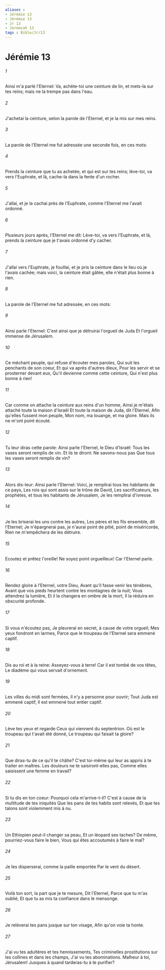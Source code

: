 ```yaml
---
aliases : 
- Jérémie 13
- Jérémie 13
- Jr 13
- Jeremiah 13
tags : Bible/Jr/13
---
```


# Jérémie 13

###### 1
Ainsi m'a parlé l'Eternel: Va, achète-toi une ceinture de lin, et mets-la sur tes reins; mais ne la trempe pas dans l'eau.
###### 2
J'achetai la ceinture, selon la parole de l'Eternel, et je la mis sur mes reins.
###### 3
La parole de l'Eternel me fut adressée une seconde fois, en ces mots:
###### 4
Prends la ceinture que tu as achetée, et qui est sur tes reins; lève-toi, va vers l'Euphrate, et là, cache-la dans la fente d'un rocher.
###### 5
J'allai, et je la cachai près de l'Euphrate, comme l'Eternel me l'avait ordonné.
###### 6
Plusieurs jours après, l'Eternel me dit: Lève-toi, va vers l'Euphrate, et là, prends la ceinture que je t'avais ordonné d'y cacher.
###### 7
J'allai vers l'Euphrate, je fouillai, et je pris la ceinture dans le lieu où je l'avais cachée; mais voici, la ceinture était gâtée, elle n'était plus bonne à rien.
###### 8
La parole de l'Eternel me fut adressée, en ces mots:
###### 9
Ainsi parle l'Eternel: C'est ainsi que je détruirai l'orgueil de Juda Et l'orgueil immense de Jérusalem.
###### 10
Ce méchant peuple, qui refuse d'écouter mes paroles, Qui suit les penchants de son coeur, Et qui va après d'autres dieux, Pour les servir et se prosterner devant eux, Qu'il devienne comme cette ceinture, Qui n'est plus bonne à rien!
###### 11
Car comme on attache la ceinture aux reins d'un homme, Ainsi je m'étais attaché toute la maison d'Israël Et toute la maison de Juda, dit l'Eternel, Afin qu'elles fussent mon peuple, Mon nom, ma louange, et ma gloire. Mais ils ne m'ont point écouté.
###### 12
Tu leur diras cette parole: Ainsi parle l'Eternel, le Dieu d'Israël: Tous les vases seront remplis de vin. Et ils te diront: Ne savons-nous pas Que tous les vases seront remplis de vin?
###### 13
Alors dis-leur: Ainsi parle l'Eternel: Voici, je remplirai tous les habitants de ce pays, Les rois qui sont assis sur le trône de David, Les sacrificateurs, les prophètes, et tous les habitants de Jérusalem, Je les remplirai d'ivresse.
###### 14
Je les briserai les uns contre les autres, Les pères et les fils ensemble, dit l'Eternel; Je n'épargnerai pas, je n'aurai point de pitié, point de miséricorde, Rien ne m'empêchera de les détruire.
###### 15
Ecoutez et prêtez l'oreille! Ne soyez point orgueilleux! Car l'Eternel parle.
###### 16
Rendez gloire à l'Eternel, votre Dieu, Avant qu'il fasse venir les ténèbres, Avant que vos pieds heurtent contre les montagnes de la nuit; Vous attendrez la lumière, Et il la changera en ombre de la mort, Il la réduira en obscurité profonde.
###### 17
Si vous n'écoutez pas, Je pleurerai en secret, à cause de votre orgueil; Mes yeux fondront en larmes, Parce que le troupeau de l'Eternel sera emmené captif.
###### 18
Dis au roi et à la reine: Asseyez-vous à terre! Car il est tombé de vos têtes, Le diadème qui vous servait d'ornement.
###### 19
Les villes du midi sont fermées, Il n'y a personne pour ouvrir; Tout Juda est emmené captif, Il est emmené tout entier captif.
###### 20
Lève tes yeux et regarde Ceux qui viennent du septentrion. Où est le troupeau qui t'avait été donné, Le troupeau qui faisait ta gloire?
###### 21
Que diras-tu de ce qu'il te châtie? C'est toi-même qui leur as appris à te traiter en maîtres. Les douleurs ne te saisiront-elles pas, Comme elles saisissent une femme en travail?
###### 22
Si tu dis en ton coeur: Pourquoi cela m'arrive-t-il? C'est à cause de la multitude de tes iniquités Que les pans de tes habits sont relevés, Et que tes talons sont violemment mis à nu.
###### 23
Un Ethiopien peut-il changer sa peau, Et un léopard ses taches? De même, pourriez-vous faire le bien, Vous qui êtes accoutumés à faire le mal?
###### 24
Je les disperserai, comme la paille emportée Par le vent du désert.
###### 25
Voilà ton sort, la part que je te mesure, Dit l'Eternel, Parce que tu m'as oublié, Et que tu as mis ta confiance dans le mensonge.
###### 26
Je relèverai tes pans jusque sur ton visage, Afin qu'on voie ta honte.
###### 27
J'ai vu tes adultères et tes hennissements, Tes criminelles prostitutions sur les collines et dans les champs, J'ai vu tes abominations. Malheur à toi, Jérusalem! Jusques à quand tarderas-tu à te purifier?
